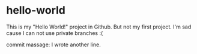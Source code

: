 # hello-world
This is my "Hello World!" project in Github. But not my first project.
I'm sad cause I can not use private branches :(

commit massage:
I wrote another line.

